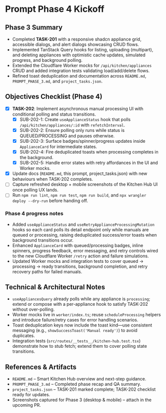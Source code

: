 # Prompt Phase 4 Kickoff

## Phase 3 Summary
- Completed **TASK-201** with a responsive shadcn appliance grid, accessible dialogs, and alert dialogs showcasing CRUD flows.
- Implemented TanStack Query hooks for listing, uploading (multipart), and deleting appliances with optimistic cache updates, simulated progress, and background polling.
- Extended the Cloudflare Worker mocks for `/api/kitchen/appliances` CRUD and added integration tests validating load/add/delete flows.
- Refined toast deduplication and documentation across `README.md`, `PROMPT_PHASE_3.md`, and `project_tasks.json`.

## Objectives Checklist (Phase 4)
- [x] **TASK-202**: Implement asynchronous manual processing UI with conditional polling and status transitions.
  - [x] SUB-202-1: Create `useApplianceStatus` hook that polls `/api/kitchen/appliances/:id` with `refetchInterval`.
  - [x] SUB-202-2: Ensure polling only runs while status is QUEUED/PROCESSING and pauses otherwise.
  - [x] SUB-202-3: Surface badges/spinner/progress updates inside `ApplianceCard` for intermediate states.
  - [x] SUB-202-4: Fire deduplicated toasts when processing completes in the background.
  - [x] SUB-202-5: Handle error states with retry affordances in the UI and Worker mocks.
- [x] Update docs (`README.md`, this prompt, project_tasks.json) with new behaviours when TASK-202 completes.
- [ ] Capture refreshed desktop + mobile screenshots of the Kitchen Hub UI once polling UX lands.
- [ ] Run `npm run lint`, `npm run test`, `npm run build`, and `npx wrangler deploy --dry-run` before handing off.

### Phase 4 progress notes

- Added `useApplianceStatus` and `useRetryApplianceProcessingMutation` hooks so each card polls its detail endpoint only while manuals are queued or processing, raising deduplicated success/error toasts when background transitions occur.
- Enhanced `ApplianceCard` with queued/processing badges, inline spinners, progress feedback, error messaging, and retry controls wired to the new Cloudflare Worker `/retry` action and failure simulations.
- Updated Worker mocks and integration tests to cover queued → processing → ready transitions, background completion, and retry recovery paths for failed manuals.

## Technical & Architectural Notes
- `useAppliancesQuery` already polls while any appliance is `processing`; extend or compose with a per-appliance hook to satisfy TASK-202 without over-polling.
- Worker mocks live in `worker/index.ts`; reuse `scheduleProcessing` helpers and introduce failure/retry cases for error handling scenarios.
- Toast deduplication keys now include the toast kind—use consistent messaging (e.g., `showSuccessToast('Manual ready')`) to avoid duplicates.
- Integration tests (`src/routes/__tests__/kitchen-hub.test.tsx`) demonstrate how to stub fetch; extend them to cover polling state transitions.

## References & Artifacts
- `README.md` – Smart Kitchen Hub overview and next-step guidance.
- `PROMPT_PHASE_3.md` – Completed phase recap and QA summary.
- `project_tasks.json` – TASK-201 marked complete; TASK-202 checklist ready for updates.
- Screenshots captured for Phase 3 (desktop & mobile) – attach in the upcoming PR.
